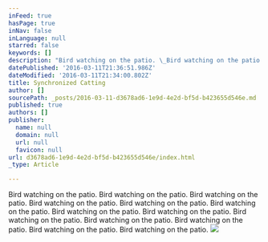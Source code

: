 ```yaml
---
inFeed: true
hasPage: true
inNav: false
inLanguage: null
starred: false
keywords: []
description: "Bird watching on the patio. \_Bird watching on the patio. \_Bird watching on the patio. \_Bird watching on the patio. \_Bird watching on the patio. \_Bird watching on the patio. \_Bird watching on the patio. \_Bird watching on the patio. \_Bird watching on the patio. \_Bird watching on the patio. \_Bird watching on the patio. \_Bird watching on the patio. \_Bird watching on the patio. \_"
datePublished: '2016-03-11T21:36:51.986Z'
dateModified: '2016-03-11T21:34:00.802Z'
title: Synchronized Catting
author: []
sourcePath: _posts/2016-03-11-d3678ad6-1e9d-4e2d-bf5d-b423655d546e.md
published: true
authors: []
publisher:
  name: null
  domain: null
  url: null
  favicon: null
url: d3678ad6-1e9d-4e2d-bf5d-b423655d546e/index.html
_type: Article

---
```

Bird watching on the patio.  Bird watching on the patio.  Bird watching on the patio.  Bird watching on the patio.  Bird watching on the patio.  Bird watching on the patio.  Bird watching on the patio.  Bird watching on the patio.  Bird watching on the patio.  Bird watching on the patio.  Bird watching on the patio.  Bird watching on the patio.  Bird watching on the patio.  ![](https://the-grid-user-content.s3-us-west-2.amazonaws.com/9ff1c2b0-dd1f-4e9f-b126-fd68714e4ad9.jpg)